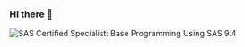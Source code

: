 ### Hi there 👋

<!--START_SECTION:badges-->
![SAS Certified Specialist: Base Programming Using SAS 9.4](https://images.credly.com/size/100x100/images/caa44bb1-cd83-44ad-bb28-5784e6a7a95a/new_certification_badge_image.png "SAS Certified Specialist: Base Programming Using SAS 9.4")
<!--END_SECTION:badges-->
<!--
**espositic/espositic** is a ✨ _special_ ✨ repository because its `README.md` (this file) appears on your GitHub profile.


Here are some ideas to get you started:

- 🔭 I’m currently working on ...
- 🌱 I’m currently learning ...
- 👯 I’m looking to collaborate on ...
- 🤔 I’m looking for help with ...
- 💬 Ask me about ...
- 📫 How to reach me: ...
- 😄 Pronouns: ...
- ⚡ Fun fact: ...
-->
